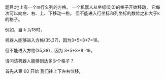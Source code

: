 题目:地上有一个m行么列的方格。
一个机器人从坐标(0,0)的格子开始移动，
它每次可以向左、右、上、下移动一格，
但不能进入行坐标和列坐标的数位之和大于k的格子。

例如，当 k 为18时，

机器人能够进入方格(35,37)，因为3+5+3+7=18。

但不能进入方格(35,38)，因为 3+5+3+8=19。


请问该机器人能够到达多少个格子？



首先从第 00 开始 我们往上下左右位移,
